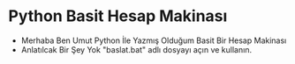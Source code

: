 # Python Basit Hesap Makinası

- Merhaba Ben Umut Python İle Yazmış Olduğum Basit Bir Hesap Makinası
- Anlatılcak Bir Şey Yok "baslat.bat" adlı dosyayı açın ve kullanın.
